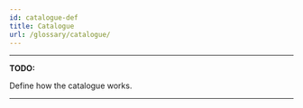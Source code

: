 ```yaml
---
id: catalogue-def
title: Catalogue
url: /glossary/catalogue/
---
```


***
**TODO:**

Define how the catalogue works.

***

